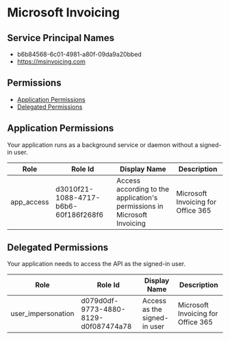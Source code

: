 # Microsoft Invoicing
## Service Principal Names
- b6b84568-6c01-4981-a80f-09da9a20bbed
- https://msinvoicing.com

 ## Permissions
- [Application Permissions](#application-permissions)
- [Delegated Permissions](#delegated-permissions)

## Application Permissions
Your application runs as a background service or daemon without a signed-in user.

| Role | Role Id | Display Name | Description |
|---|---|---|---|
| app_access | d3010f21-1088-4717-b6b6-60f186f268f6 | Access according to the application's permissions in Microsoft Invoicing | Microsoft Invoicing for Office 365 |

## Delegated Permissions
Your application needs to access the API as the signed-in user. 

| Role | Role Id | Display Name | Description |
|---|---|---|---|
| user_impersonation | d079d0df-9773-4880-8129-d0f087474a78 | Access as the signed-in user | Microsoft Invoicing for Office 365 |

